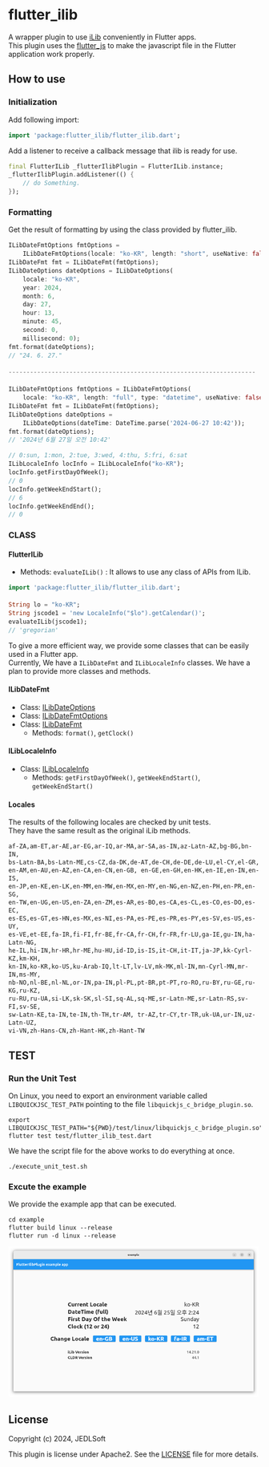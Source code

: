 # flutter_ilib

A wrapper plugin to use [iLib](https://github.com/iLib-js/iLib) conveniently in Flutter apps.  
This plugin uses the [flutter_js](https://pub.dev/packages/flutter_js) to make the javascript file in the Flutter application work properly.

## How to use

### Initialization
Add following import:
```dart
import 'package:flutter_ilib/flutter_ilib.dart';
```
Add a listener to receive a callback message that ilib is ready for use.

```dart
final FlutterILib _flutterIlibPlugin = FlutterILib.instance;
_flutterIlibPlugin.addListener(() {
    // do Something.
});
```

### Formatting
Get the result of formatting by using the class provided by flutter_ilib.

```dart
ILibDateFmtOptions fmtOptions =
    ILibDateFmtOptions(locale: "ko-KR", length: "short", useNative: false, timezone: "local");
ILibDateFmt fmt = ILibDateFmt(fmtOptions);
ILibDateOptions dateOptions = ILibDateOptions(
    locale: "ko-KR",
    year: 2024,
    month: 6,
    day: 27,
    hour: 13,
    minute: 45,
    second: 0,
    millisecond: 0);
fmt.format(dateOptions);
// "24. 6. 27."

---------------------------------------------------------------------

ILibDateFmtOptions fmtOptions = ILibDateFmtOptions(
    locale: "ko-KR", length: "full", type: "datetime", useNative: false, timezone: "local");
ILibDateFmt fmt = ILibDateFmt(fmtOptions);
ILibDateOptions dateOptions =
    ILibDateOptions(dateTime: DateTime.parse('2024-06-27 10:42'));
fmt.format(dateOptions);
// '2024년 6월 27일 오전 10:42'
```

```dart
// 0:sun, 1:mon, 2:tue, 3:wed, 4:thu, 5:fri, 6:sat
ILibLocaleInfo locInfo = ILibLocaleInfo("ko-KR");
locInfo.getFirstDayOfWeek();
// 0
locInfo.getWeekEndStart();
// 6
locInfo.getWeekEndEnd();
// 0
```

### CLASS

#### FlutterILib
- Methods: `evaluateILib()` : It allows to use any class of APIs from ILib.  
```dart
import 'package:flutter_ilib/flutter_ilib.dart';

String lo = "ko-KR";
String jscode1 = 'new LocaleInfo("$lo").getCalendar()';
evaluateILib(jscode1);
// 'gregorian'
```
To give a more efficient way, we provide some classes that can be easily used in a Flutter app.   
Currently, We have a `ILibDateFmt` and `ILibLocaleInfo` classes.
We have a plan to provide more classes and methods.  

#### ILibDateFmt
- Class: [ILibDateOptions](./Docs.md/#ilibdateoptions)
- Class: [ILibDateFmtOptions](./Docs.md/#ilibdatefmtoptions)  
- Class: [ILibDateFmt](./Docs.md#ilibdatefmt)
   - Methods: `format()`, `getClock()`  

#### ILibLocaleInfo
- Class: [ILibLocaleInfo](./Docs.md/#iliblocaleinfo)
   - Methods:  `getFirstDayOfWeek()`, `getWeekEndStart()`, `getWeekEndStart()` 

#### Locales
The results of the following locales are checked by unit tests.  
They have the same result as the original iLib methods.
```
af-ZA,am-ET,ar-AE,ar-EG,ar-IQ,ar-MA,ar-SA,as-IN,az-Latn-AZ,bg-BG,bn-IN,    
bs-Latn-BA,bs-Latn-ME,cs-CZ,da-DK,de-AT,de-CH,de-DE,de-LU,el-CY,el-GR, 
en-AM,en-AU,en-AZ,en-CA,en-CN,en-GB, en-GE,en-GH,en-HK,en-IE,en-IN,en-IS,  
en-JP,en-KE,en-LK,en-MM,en-MW,en-MX,en-MY,en-NG,en-NZ,en-PH,en-PR,en-SG,  
en-TW,en-UG,en-US,en-ZA,en-ZM,es-AR,es-BO,es-CA,es-CL,es-CO,es-DO,es-EC,  
es-ES,es-GT,es-HN,es-MX,es-NI,es-PA,es-PE,es-PR,es-PY,es-SV,es-US,es-UY,  
es-VE,et-EE,fa-IR,fi-FI,fr-BE,fr-CA,fr-CH,fr-FR,fr-LU,ga-IE,gu-IN,ha-Latn-NG,  
he-IL,hi-IN,hr-HR,hr-ME,hu-HU,id-ID,is-IS,it-CH,it-IT,ja-JP,kk-Cyrl-KZ,km-KH,  
kn-IN,ko-KR,ko-US,ku-Arab-IQ,lt-LT,lv-LV,mk-MK,ml-IN,mn-Cyrl-MN,mr-IN,ms-MY,  
nb-NO,nl-BE,nl-NL,or-IN,pa-IN,pl-PL,pt-BR,pt-PT,ro-RO,ru-BY,ru-GE,ru-KG,ru-KZ,  
ru-RU,ru-UA,si-LK,sk-SK,sl-SI,sq-AL,sq-ME,sr-Latn-ME,sr-Latn-RS,sv-FI,sv-SE,  
sw-Latn-KE,ta-IN,te-IN,th-TH,tr-AM, tr-AZ,tr-CY,tr-TR,uk-UA,ur-IN,uz-Latn-UZ,  
vi-VN,zh-Hans-CN,zh-Hant-HK,zh-Hant-TW
```

## TEST
### Run the Unit Test
On Linux, you need to export an environment variable called `LIBQUICKJSC_TEST_PATH` pointing to the file `libquickjs_c_bridge_plugin.so`.

```
export LIBQUICKJSC_TEST_PATH="${PWD}/test/linux/libquickjs_c_bridge_plugin.so"
flutter test test/flutter_ilib_test.dart
```
We have the script file for the above works to do everything at once.

```
./execute_unit_test.sh
```


### Excute the example
We provide the example app that can be executed.
```
cd example
flutter build linux --release
flutter run -d linux --release
```
<img src="./flutterilibExample.png" width="500" height="300"/>

## License

Copyright (c) 2024, JEDLSoft

This plugin is license under Apache2. See the [LICENSE](./LICENSE)
file for more details.
